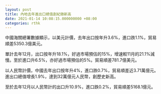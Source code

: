 ```yaml
---
layout: post
title: 內地去年進出口總值創紀錄新高
date: 2021-01-14 10:08:15.000000000 +08:00
categories: rthk
---
```


中國海關總署數據顯示，以美元計價，去年出口按年升3.6%，進口跌1.1%，貿易順差5350.3億美元。

單計去年12月，出口按年升18.1%，好過市場預估的15%，增速較11月的21.1%減慢。至於進口升6.5%，亦好過市場預估的5%。貿易順差781.7億美元。

以人民幣計價，中國去年出口按年升4%，進口跌0.7%，貿易順差近3.71萬億元。進出口總值增長1.9%，達到32萬億元人民幣，創歷史新高。

至於去年12月以人民幣計的出口升10.9%，進口跌0.2%，貿易順差5168.1億元。
